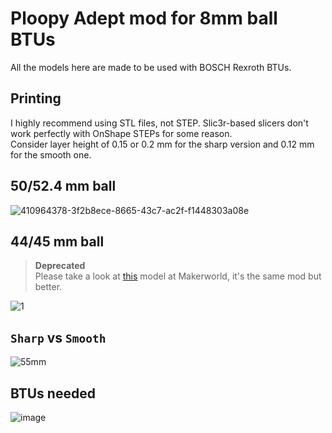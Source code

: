 # Ploopy Adept mod for 8mm ball BTUs 
All the models here are made to be used with BOSCH Rexroth BTUs.

## Printing
I highly recommend using STL files, not STEP. Slic3r-based slicers don't work perfectly with OnShape STEPs for some reason. \
Consider layer height of 0.15 or 0.2 mm for the sharp version and 0.12 mm for the smooth one.  

## 50/52.4 mm ball
![410964378-3f2b8ece-8665-43c7-ac2f-f1448303a08e](https://github.com/user-attachments/assets/4c48117c-0091-4ceb-b4cd-1b48f9380d78)

## 44/45 mm ball
>**Deprecated**  
>Please take a look at [this](https://makerworld.com/en/models/1087275) model at Makerworld, it's the same mod but better.

![1](https://github.com/user-attachments/assets/97e48cd0-2c5a-4081-82a7-5ecc3e960016)

## `Sharp` vs `Smooth`
![55mm](https://github.com/user-attachments/assets/d82c578e-0e27-449e-b637-91ef44c8319e)

## BTUs needed
![image](https://github.com/user-attachments/assets/a1a8a0e0-8605-44d5-94d4-03515e37f13b)
